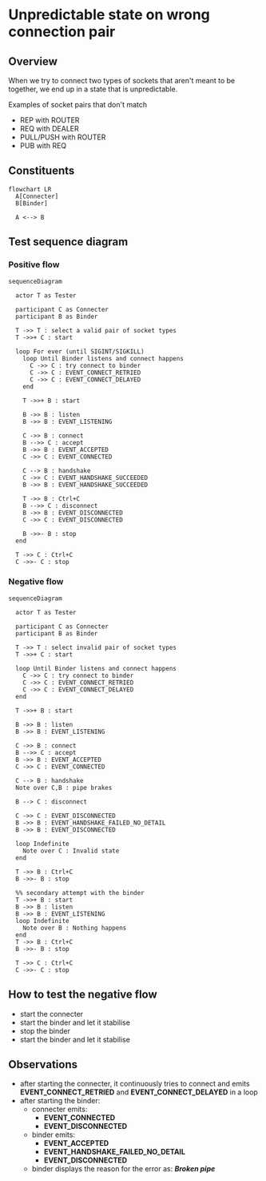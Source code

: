 # Unpredictable state on wrong connection pair

## Overview

When we try to connect two types of sockets that aren't meant to be together, we
end up in a state that is unpredictable.

Examples of socket pairs that don't match

- REP with ROUTER
- REQ with DEALER
- PULL/PUSH with ROUTER
- PUB with REQ

## Constituents

```mermaid
flowchart LR
  A[Connecter]
  B[Binder]

  A <--> B
```

## Test sequence diagram

### Positive flow

```mermaid
sequenceDiagram

  actor T as Tester

  participant C as Connecter
  participant B as Binder

  T ->> T : select a valid pair of socket types
  T ->>+ C : start

  loop For ever (until SIGINT/SIGKILL)
    loop Until Binder listens and connect happens
      C ->> C : try connect to binder
      C ->> C : EVENT_CONNECT_RETRIED
      C ->> C : EVENT_CONNECT_DELAYED
    end

    T ->>+ B : start

    B ->> B : listen
    B ->> B : EVENT_LISTENING

    C ->> B : connect
    B -->> C : accept
    B ->> B : EVENT_ACCEPTED
    C ->> C : EVENT_CONNECTED

    C --> B : handshake
    C ->> C : EVENT_HANDSHAKE_SUCCEEDED
    B ->> B : EVENT_HANDSHAKE_SUCCEEDED

    T ->> B : Ctrl+C
    B -->> C : disconnect
    B ->> B : EVENT_DISCONNECTED
    C ->> C : EVENT_DISCONNECTED

    B ->>- B : stop
  end

  T ->> C : Ctrl+C
  C ->>- C : stop
```

### Negative flow

```mermaid
sequenceDiagram

  actor T as Tester

  participant C as Connecter
  participant B as Binder

  T ->> T : select invalid pair of socket types
  T ->>+ C : start

  loop Until Binder listens and connect happens
    C ->> C : try connect to binder
    C ->> C : EVENT_CONNECT_RETRIED
    C ->> C : EVENT_CONNECT_DELAYED
  end

  T ->>+ B : start

  B ->> B : listen
  B ->> B : EVENT_LISTENING

  C ->> B : connect
  B -->> C : accept
  B ->> B : EVENT_ACCEPTED
  C ->> C : EVENT_CONNECTED

  C --> B : handshake
  Note over C,B : pipe brakes

  B --> C : disconnect

  C ->> C : EVENT_DISCONNECTED
  B ->> B : EVENT_HANDSHAKE_FAILED_NO_DETAIL
  B ->> B : EVENT_DISCONNECTED

  loop Indefinite
    Note over C : Invalid state
  end

  T ->> B : Ctrl+C
  B ->>- B : stop

  %% secondary attempt with the binder
  T ->>+ B : start
  B ->> B : listen
  B ->> B : EVENT_LISTENING
  loop Indefinite
    Note over B : Nothing happens
  end
  T ->> B : Ctrl+C
  B ->>- B : stop

  T ->> C : Ctrl+C
  C ->>- C : stop
```

## How to test the negative flow

- start the connecter
- start the binder and let it stabilise
- stop the binder
- start the binder and let it stabilise

## Observations

- after starting the connecter, it continuously tries to connect and emits
  **EVENT_CONNECT_RETRIED** and **EVENT_CONNECT_DELAYED** in a loop
- after starting the binder:
  - connecter emits:
    - **EVENT_CONNECTED**
    - **EVENT_DISCONNECTED**
  - binder emits:
    - **EVENT_ACCEPTED**
    - **EVENT_HANDSHAKE_FAILED_NO_DETAIL**
    - **EVENT_DISCONNECTED**
  - binder displays the reason for the error as: _**Broken pipe**_
